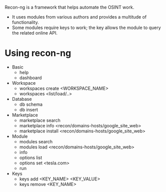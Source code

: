 
Recon-ng is a framework that helps automate the OSINT work. 
- It uses modules from various authors and provides a multitude of functionality. 
- Some modules require keys to work; the key allows the module to query the related online API. 


# Using recon-ng
- Basic
    - help
    - dashboard
- Workspace
    - workspaces create <WORKSPACE_NAME>
    - workspaces <list/load/..>
- Database
    - db schema
    - db insert <domains>
- Marketplace
    - marketplace search <domains->
    - marketplace info <recon/domains-hosts/google_site_web>
    - marketplace install <recon/domains-hosts/google_site_web>
- Module
    - modules search
    - modules load <recon/domains-hosts/google_site_web>
    - info
    - options list
    - options set <SOURCE> <tesla.com>
    - run
- Keys
    - keys add <KEY_NAME> <KEY_VALUE>
    - keys remove <KEY_NAME>
